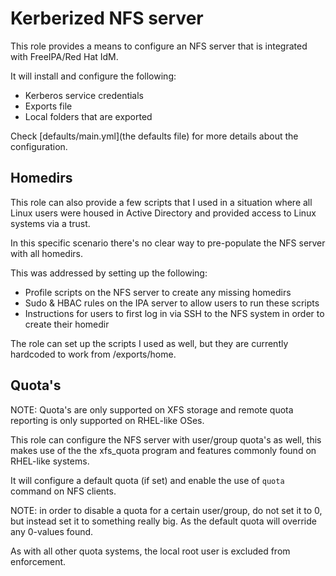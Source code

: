 # Kerberized NFS server
This role provides a means to configure an NFS server that is integrated with FreeIPA/Red Hat IdM.

It will install and configure the following:

* Kerberos service credentials
* Exports file
* Local folders that are exported

Check [defaults/main.yml](the defaults file) for more details about the configuration.

## Homedirs
This role can also provide a few scripts that I used in a situation where all Linux users were housed in
Active Directory and provided access to Linux systems via a trust.

In this specific scenario there's no clear way to pre-populate the NFS server with all homedirs.

This was addressed by setting up the following:

* Profile scripts on the NFS server to create any missing homedirs
* Sudo & HBAC rules on the IPA server to allow users to run these scripts
* Instructions for users to first log in via SSH to the NFS system in order to create their homedir

The role can set up the scripts I used as well, but they are currently hardcoded to work from /exports/home.

## Quota's
NOTE: Quota's are only supported on XFS storage and remote quota reporting is only supported on RHEL-like OSes.

This role can configure the NFS server with user/group quota's as well, this makes use of the the xfs_quota program and
features commonly found on RHEL-like systems.

It will configure a default quota (if set) and enable the use of ```quota``` command on NFS clients.

NOTE: in order to disable a quota for a certain user/group, do not set it to 0, but instead set it to something
really big. As the default quota will override any 0-values found.

As with all other quota systems, the local root user is excluded from enforcement.
